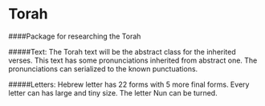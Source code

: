 Torah
=====
####Package for researching the Torah

#####Text:
The Torah text will be the abstract class for the inherited verses. This text has some pronunciations inherited from abstract one. The pronunciations can serialized to the known punctuations.

#####Letters:
Hebrew letter has 22 forms with 5 more final forms. Every letter can has large and tiny size. The letter Nun can be turned.